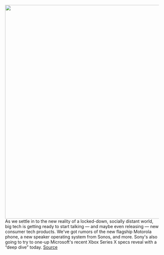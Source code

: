 <img src='https://cdn.vox-cdn.com/thumbor/AzzsagAze2XgOWC8WO3GcKB3fPI=/0x0:1387x712/1200x800/filters:focal(584x246:804x466)/cdn.vox-cdn.com/uploads/chorus_image/image/66517230/sony_ps5_logo.0.jpg' width='700px' /><br/>
As we settle in to the new reality of a locked-down, socially distant world, big tech is getting ready to start talking — and maybe even releasing — new consumer tech products. We've got rumors of the new flagship Motorola phone, a new speaker operating system from Sonos, and more. Sony's also going to try to one-up Microsoft's recent Xbox Series X specs reveal with a “deep dive” today.
<a href='https://www.theverge.com/tech/2020/3/18/21184729/sony-ps5-sonos-new-app-motorola-rumors'> Source <a/>